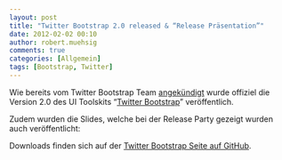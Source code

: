 ```yaml
---
layout: post
title: "Twitter Bootstrap 2.0 released & “Release Präsentation”"
date: 2012-02-02 00:10
author: robert.muehsig
comments: true
categories: [Allgemein]
tags: [Bootstrap, Twitter]
---
```

<p>Wie bereits vom Twitter Bootstrap Team <a href="http://code-inside.de/blog/2012/01/24/twitter-bootstrap-2-0beta/">angekündigt</a> wurde offiziel die Version 2.0 des UI Toolskits “<a href="http://twitter.github.com/bootstrap/">Twitter Bootstrap</a>” veröffentlich. </p> <p>Zudem wurden die Slides, welche bei der Release Party gezeigt wurden auch veröffentlicht:</p> <p><script src="http://speakerdeck.com/embed/4f298b85c7d1bf001f016eec.js"></script></p> <p>Downloads finden sich auf der <a href="http://twitter.github.com/bootstrap/">Twitter Bootstrap Seite auf GitHub</a>.</p>
